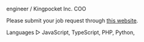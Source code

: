 engineer / Kingpocket Inc. COO<br />

Please submit your job request through [this website](https://kingpocket.co.jp).

Languages ▷  JavaScript, TypeScript, PHP, Python,
